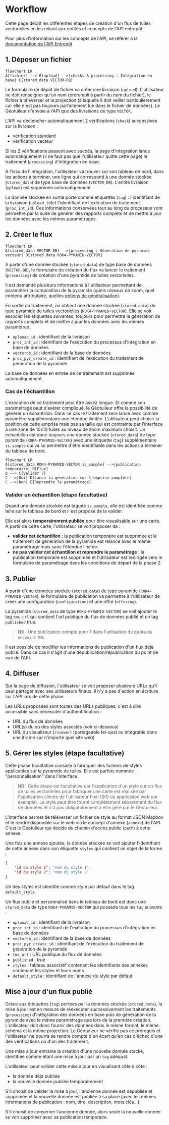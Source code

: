 # Workflow

Cette page décrit les différentes étapes de création d'un flux de tuiles vectorielles en les reliant aux entités et concepts de l'API entrepôt.

Pour plus d'information sur les concepts de l'API, se référer à la [documentation de l'API Entrepôt](https://gpf-beta.ign.fr/documentation/)

## 1. Déposer un fichier

```mermaid
flowchart LR
A[fichier] --> B[upload] -->|checks & processing : Intégration en base| C[stored_data VECTOR-DB]
```

Le formulaire de dépôt de fichier va créer une livraison (`upload`). L'utilisateur ne doit renseigner qu'un nom (prérempli à partir du nom du fichier), le fichier à téléverser et la projection (à laquelle il doit veiller particulièrement car elle n'est pas toujours parfaitement lue dans le fichier de données). Le Géotuileur n'envoie à l'API que des livraisons de type `VECTOR`.

L'API va déclencher automatiquement 2 vérifications (`check`) successives sur la livraison :

* vérification standard
* vérification vecteur

Si les 2 vérifications passent avec succès, la page d'intégration lance automatiquement (il ne faut pas que l'utilisateur quitte cette page) le traitement (`processing`) d'intégration en base.

A l'issu de l'intégration, l'utilisateur va trouver sur son tableau de bord, dans les actions à terminer, une ligne qui correspond à une donnée stockée (`stored_data`) de type base de données (`VECTOR-DB`). L'entité livraison (`upload`) est supprimée automatiquement.

La donnée stockée en sortie porte comme étiquettes (`tag`) : l'identifiant de la livraison (`upload_id`)et l'identifiant de l'exécution de traitement (`proc_int_id`). Ces informations conservées tout au long du processus vont permettre par la suite de générer des rapports complets et de mettre à jour les données avec les mêmes paramétrages.

## 2. Créer le flux

```mermaid
flowchart LR
A[stored_data VECTOR-DB] -->|processing : Génération de pyramide vecteur| B[stored_data ROK4-PYRAMID-VECTOR]
```

A partir d'une donnée stockée (`stored_data`) de type base de données (`VECTOR-DB`), le formulaire de création du flux va lancer le traitement (`processing`) de création d'une pyramide de tuiles vectorielles.

Il est demandé plusieurs informations à l'utilisateur permettant de paramétrer la composition de la pyramide (quels niveaux de zoom, quel contenu attributaire, quelles [options de généralisation](./generalization.md)).

En sortie du traitement, on obtient une donnée stockée (`stored_data`) de type pyramide de tuiles vectorielles (`ROK4-PYRAMID-VECTOR`). Elle se voit associer les étiquettes suivantes, toujours pour permettre la génération de rapports complets et de mettre à jour les données avec les mêmes paramètres :

* `uplpoad_id` : identifiant de la livraison
* `proc_int_id` : identifiant de l'exécution du processus d'intégration en base de données
* `vectordb_id` : identifiant de la base de données
* `proc_pyr_create_id` : identifiant de l'exécution du traitement de génération de la pyramide

La base de données en entrée de ce traitement est supprimée automatiquement.

### Cas de l'échantillon

L'exécution de ce traitement peut être assez longue. Et comme son paramétrage peut s'avérer compliqué, le Géotuileur offre la possibilité de générer un échantillon. Dans ce cas le traitement sera lancé avec comme paramètre supplémentaire une étendue limitée. L'utilisateur peut choisir la position de cette emprise mais pas sa taille qui est contrainte par l'interface à une zone de 10x10 tuiles au niveau de zoom maximum choisit. Un échantillon est donc toujours une donnée stockée (`stored_data`) de type pyramide (`ROK4-PYRAMID-VECTOR`) avec une étiquette (`tag`) supplémentaire `is_sample` qui va lui permettre d'être identifiable dans les actions à terminer du tableau de bord.

```mermaid
flowchart LR
A[stored_data ROK4-PYRAMID-VECTOR is_sample] -->|publication temporaire| B[Flux]
B --> C{Valider ?}
C -->|Oui| D[Lance la génération sur l'emprise complète]
C -->|Non| E[Reprendre le paramétrage]
```

### Valider un échantillon (étape facultative)

Quand une donnée stockée est taguée `is_sample`, elle est identifiée comme telle sur le tableau de bord et il est proposé de la valider.

Elle est alors **temporairement publiée** pour être visualisable sur une carte. A partir de cette carte, l'utilisateur se voit proposer de :

* **valider cet échantillon** : la publication temporaire est supprimée et le traitement de génération de la pyramide est relancé avec le même paramétrage mais sans l'étendue limitée.
* **ne pas valider cet échantillon et reprendre le paramétrage** : la publication temporaire est supprimée et l'utilisateur est redirigée vers le formulaire de paramétrage dans les conditions de départ de la phase 2.

## 3. Publier

A partir d'une données stockée (`stored_data`) de type pyramide (`ROK4-PYRAMID-VECTOR`), le formulaire de publication va permettre à l'utilisateur de créer une configuration (`configuration`) et une offre (`offering`).

La pyramide (`stored_data` de type `ROK4-PYRAMID-VECTOR`) se voit ajouter le tag `tms_url` qui contient l'url publique du flux de données publié et un tag `published` true.

> NB : Une publication compte pour 1 dans l'utilisation du quota du `endpoint` `TMS`.

Il est possible de modifier les informations de publication d'un flux déjà publié. Dans ce cas il s'agit d'une dépublication/republication du point de vue de l'API.

## 4. Diffuser

Sur la page de diffusion, l'utilisateur se voit proposer plusieurs URLs qu'il peut partager avec ses utilisateurs finaux. Il n'y a pas d'action en écriture sur l'API lors de cette phase.

Les URLs proposées sont toutes des URLs publiques, c'est à dire accessible sans nécessiter d'authentification :

* URL du flux de données
* URL(s) du ou des styles associés (voir ci-dessous)
* URL du visualiseur (`/viewer`) (partageable tel-quel ou intégrable dans une iframe sur n'importe quel site web)

## 5. Gérer les styles (étape facultative)

Cette phase facultative consiste à fabriquer des fichiers de styles applicables sur la pyramide de tuiles. Elle est parfois nommée "personnalisation" dans l'interface.

> NB : Cette étape est facultative car l'application d'un style sur un flux de tuiles vectorielles pour fabriquer une carte est réalisée par l'application cliente de l'utilisateur final (SIG ou application web par exemple). Le style peut être fourni complètement séparément du flux de données et n'a pas obligatoirement à être géré par le Géotuileur.

L'interface permet de téléverser un fichier de style au format JSON Mapbox et le rendre disponible sur le web via le concept d'annexe (`annexe`) de l'API. C'est le Géotuileur qui décide du chemin d'accès public (`path`) à cette annexe.

Une fois une annexe ajoutée, la donnée stockée se voit ajouter l'identifiant de cette annexe dans son étiquette `styles` qui contient un objet de la forme :

```json
{
    "id du style 1": "nom du style 1",
    "id du style 2": "nom du style 2"
}
```

Un des styles est identifié comme style par défaut dans le tag `default_style`.

Un flux publié et personnalisé dans le tableau de bord est donc une `stored_data` de type `ROK4-PYRAMID-VECTOR` qui possède tous les `tag` suivants :

* `uplpoad_id` : identifiant de la livraison
* `proc_int_id` : identifiant de l'exécution du processus d'intégration en base de données
* `vectordb_id` : identifiant de la base de données
* `proc_pyr_create_id` : identifiant de l'exécution du traitement de génération de la pyramide
* `tms_url` : URL publique du flux de données
* `published` : true
* `styles` : tableau associatif contenant les identifiants des annexes contenant les styles et leurs noms
* `default_style` : identifiant de l'annexe du style par défaut


## Mise à jour d'un flux publié

Grâce aux étiquettes (`tag`) portées par la données stockée (`stored_data`), la mise à jour est en mesure de réexécuter successivement les traitements (`processing`) d'intégration des données en base puis de génération de la pyramide avec le même paramétrage que lors de la première création. L'utilisateur doit donc fournir des données dans le même format, le même schéma et la même projection. Le Géotuileur ne vérifie pas ce prérequis et l'utilisateur ne pourra se rendre compte d'un écart qu'en cas d'échec d'une des vérifications ou d'un des traitement.

Une mise à jour entraine la création d'une nouvelle donnée stocké, identifiée comme étant une mise à jour par un `tag` adéquat.

L'utilisateur peut valider cette mise à jour en visualisant côte à côte :

* la donnée déjà publiée
* la nouvelle donnée publiée temporairement

S'il choisit de valider la mise à jour, l'ancienne donnée est dépubliée et supprimée et la nouvelle donnée est publiée à sa place (avec les mêmes informations de publication : nom, titre, description, mots clés...).

S'il choisit de conserver l'ancienne donnée, alors seule la nouvelle donnée se voit supprimer avec sa publication temporaire.
